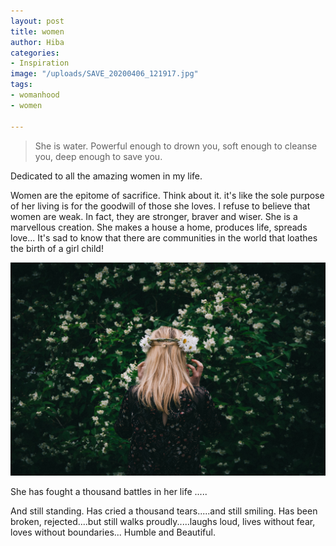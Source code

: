```yaml
---
layout: post
title: women
author: Hiba
categories:
- Inspiration
image: "/uploads/SAVE_20200406_121917.jpg"
tags:
- womanhood
- women

---
```

> She is water. Powerful enough to drown you, soft enough to cleanse you, deep enough to save you.

Dedicated to all the amazing women in my life.

Women are the epitome of sacrifice. Think about it. it's like the sole purpose of her living is for the goodwill of those she loves. I refuse to believe that women are weak. In fact, they are stronger, braver and wiser. She is a marvellous creation. She makes a house a home, produces life, spreads love... It's sad to know that there are communities in the world that loathes the birth of a girl child!

![](/uploads/christian-widell-bahSNNDCi5I-unsplash.jpg)

She has fought a thousand battles in her life .....

And still standing. Has cried a thousand tears.....and still smiling. Has been broken, rejected....but still walks proudly.....laughs loud, lives without fear, loves without boundaries... Humble and Beautiful.